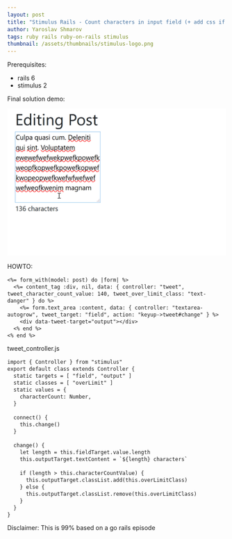 ```yaml
---
layout: post
title: "Stimulus Rails - Count characters in input field (+ add css if > 140 characters)"
author: Yaroslav Shmarov
tags: ruby rails ruby-on-rails stimulus
thumbnail: /assets/thumbnails/stimulus-logo.png
---
```


Prerequisites:
* rails 6
* stimulus 2

Final solution demo:

![stimulus-count-characters-based-on-input-css.gif](/assets/images/stimulus-count-characters-based-on-input-css.gif)

HOWTO:

```
<%= form_with(model: post) do |form| %>
  <%= content_tag :div, nil, data: { controller: "tweet", tweet_character_count_value: 140, tweet_over_limit_class: "text-danger" } do %>
    <%= form.text_area :content, data: { controller: "textarea-autogrow", tweet_target: "field", action: "keyup->tweet#change" } %>
    <div data-tweet-target="output"></div>
  <% end %>
<% end %>
```

tweet_controller.js
```
import { Controller } from "stimulus"
export default class extends Controller {
  static targets = [ "field", "output" ]
  static classes = [ "overLimit" ]
  static values = {
    characterCount: Number,
  }

  connect() {
    this.change()
  }

  change() {
    let length = this.fieldTarget.value.length
    this.outputTarget.textContent = `${length} characters`

    if (length > this.characterCountValue) {
      this.outputTarget.classList.add(this.overLimitClass)
    } else {
      this.outputTarget.classList.remove(this.overLimitClass)
    }
  }
}
```

Disclaimer: This is 99% based on a go rails episode
